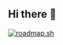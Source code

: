 ## Hi there 👋

<a href="https://roadmap.sh"><img src="https://roadmap.sh/card/tall/679830dd1ee9a7b2d07a21a1?variant=dark" alt="roadmap.sh"/></a>
<!--
**myrelink80/myrelink80** is a ✨ _special_ ✨ repository because its `README.md` (this file) appears on your GitHub profile.

Here are some ideas to get you started:

- 🔭 I’m currently working on ...
- 🌱 I’m currently learning ...
- 👯 I’m looking to collaborate on ...
- 🤔 I’m looking for help with ...
- 💬 Ask me about ...
- 📫 How to reach me: ...
- 😄 Pronouns: ...
- ⚡ Fun fact: ...
-->

